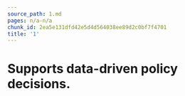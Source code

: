 ```yaml
---
source_path: 1.md
pages: n/a-n/a
chunk_id: 2ea5e131dfd42e5d4d564038ee89d2c0bf7f4701
title: '1'
---
```

# Supports data-driven policy decisions.

